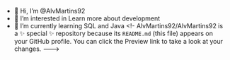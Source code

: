 - 👋 Hi, I’m @AlvMartins92
- 👀 I’m interested in Learn more about development
- 🌱 I’m currently learning SQL and Java 
<!-
AlvMartins92/AlvMartins92 is a ✨ special ✨ repository because its `README.md` (this file) appears on your GitHub profile.
You can click the Preview link to take a look at your changes.
--->
